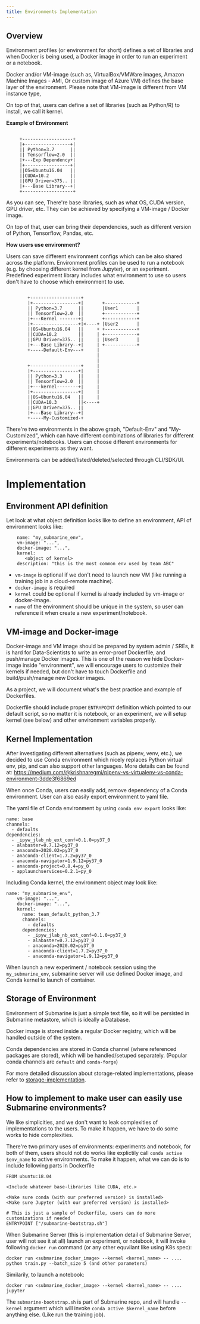 ```yaml
---
title: Environments Implementation
---
```


<!--
   Licensed to the Apache Software Foundation (ASF) under one or more
   contributor license agreements.  See the NOTICE file distributed with
   this work for additional information regarding copyright ownership.
   The ASF licenses this file to You under the Apache License, Version 2.0
   (the "License"); you may not use this file except in compliance with
   the License.  You may obtain a copy of the License at
   http://www.apache.org/licenses/LICENSE-2.0
   Unless required by applicable law or agreed to in writing, software
   distributed under the License is distributed on an "AS IS" BASIS,
   WITHOUT WARRANTIES OR CONDITIONS OF ANY KIND, either express or implied.
   See the License for the specific language governing permissions and
   limitations under the License.
-->

## Overview

Environment profiles (or environment for short) defines a set of libraries and when Docker is being used, a Docker image in order to run an experiment or a notebook. 

Docker and/or VM-image (such as, VirtualBox/VMWare images, Amazon Machine Images - AMI, Or custom image of Azure VM) defines the base layer of the environment. Please note that VM-image is different from VM instance type,

On top of that, users can define a set of libraries (such as Python/R) to install, we call it kernel.

**Example of Environment**

```

     +-------------------+
     |+-----------------+|
     || Python=3.7      ||
     || Tensorflow=2.0  ||
     |+---Exp Dependency+|
     |+-----------------+|
     ||OS=Ubuntu16.04   ||
     ||CUDA=10.2        ||
     ||GPU_Driver=375.. ||
     |+---Base Library--+|
     +-------------------+
```

As you can see, There're base libraries, such as what OS, CUDA version, GPU driver, etc. They can be achieved by specifying a VM-image / Docker image.

On top of that, user can bring their dependencies, such as different version of Python, Tensorflow, Pandas, etc.

**How users use environment?**

Users can save different environment configs which can be also shared across the platform. Environment profiles can be used to run a notebook (e.g. by choosing different kernel from Jupyter), or an experiment. Predefined experiment library includes what environment to use so users don't have to choose which environment to use.

```

        +-------------------+
        |+-----------------+|       +------------+
        || Python=3.7      ||       |User1       |
        || Tensorflow=2.0  ||       +------------+
        |+---Kernel -------+|       +------------+
        |+-----------------+|<----+ |User2       |
        ||OS=Ubuntu16.04   ||     + +------------+
        ||CUDA=10.2        ||     | +------------+
        ||GPU_Driver=375.. ||     | |User3       |
        |+---Base Library--+|     | +------------+
        +-----Default-Env---+     |
                                  |
                                  |
        +-------------------+     |
        |+-----------------+|     |
        || Python=3.3      ||     |
        || Tensorflow=2.0  ||     |
        |+---kernel--------+|     |
        |+-----------------+|     |
        ||OS=Ubuntu16.04   ||     |
        ||CUDA=10.3        ||<----+
        ||GPU_Driver=375.. ||
        |+---Base Library--+|
        +-----My-Customized-+
```

There're two environments in the above graph, "Default-Env" and "My-Customized", which can have different combinations of libraries for different experiments/notebooks. Users can choose different environments for different experiments as they want.

Environments can be added/listed/deleted/selected through CLI/SDK/UI.

# Implementation

## Environment API definition

Let look at what object definition looks like to define an environment, API of environment looks like:

```
    name: "my_submarine_env",
    vm-image: "...",
    docker-image: "...", 
    kernel: 
       <object of kernel>
    description: "this is the most common env used by team ABC"
```

- `vm-image` is optional if we don't need to launch new VM (like running a training job in a cloud-remote machine). 
- `docker-image` is required
- `kernel` could be optional if kernel is already included by vm-image or docker-image.
- `name` of the environment should be unique in the system, so user can reference it when create a new experiment/notebook.

## VM-image and Docker-image

Docker-image and VM image should be prepared by system admin / SREs, it is hard for Data-Scientists to write an error-proof Dockerfile, and push/manage Docker images. This is one of the reason we hide Docker-image inside "environment", we will encourage users to customize their kernels if needed, but don't have to touch Dockerfile and build/push/manage new Docker images.

As a project, we will document what's the best practice and example of Dockerfiles. 

Dockerfile should include proper `ENTRYPOINT` definition which pointed to our default script, so no matter it is notebook, or an experiment, we will setup kernel (see below) and other environment variables properly.

## Kernel Implementation

After investigating different alternatives (such as pipenv, venv, etc.), we decided to use Conda environment which nicely replaces Python virtual env, pip, and can also support other languages. More details can be found at: https://medium.com/@krishnaregmi/pipenv-vs-virtualenv-vs-conda-environment-3dde3f6869ed

When once Conda, users can easily add, remove dependency of a Conda environment. User can also easily export environment to yaml file.

The yaml file of Conda environment by using `conda env export` looks like: 

```
name: base
channels:
  - defaults
dependencies:
  - _ipyw_jlab_nb_ext_conf=0.1.0=py37_0
  - alabaster=0.7.12=py37_0
  - anaconda=2020.02=py37_0
  - anaconda-client=1.7.2=py37_0
  - anaconda-navigator=1.9.12=py37_0
  - anaconda-project=0.8.4=py_0
  - applaunchservices=0.2.1=py_0
```

Including Conda kernel, the environment object may look like: 

```
name: "my_submarine_env",
    vm-image: "...",
    docker-image: "...", 
    kernel: 
      name: team_default_python_3.7
      channels:
        - defaults
      dependencies:
        - _ipyw_jlab_nb_ext_conf=0.1.0=py37_0
        - alabaster=0.7.12=py37_0
        - anaconda=2020.02=py37_0
        - anaconda-client=1.7.2=py37_0
        - anaconda-navigator=1.9.12=py37_0
```

When launch a new experiment / notebook session using the `my_submarine_env`, submarine server will use defined Docker image, and Conda kernel to launch of container. 

## Storage of Environment 

Environment of Submarine is just a simple text file, so it will be persisted in Submarine metastore, which is ideally a Database. 

Docker image is stored inside a regular Docker registry, which will be handled outside of the system. 

Conda dependencies are stored in Conda channel (where referenced packages are stored), which will be handled/setuped separately. (Popular conda channels are `default` and `conda-forge`)

For more detailed discussion about storage-related implementations, please refer to [storage-implementation](./storage-implementation).

## How to implement to make user can easily use Submarine environments? 

We like simplicities, and we don't want to leak complexities of implementations to the users. To make it happen, we have to do some works to hide complexities. 

There're two primary uses of environments: experiments and notebook, for both of them, users should not do works like explictily call `conda active $env_name` to active environments. To make it happen, what we can do is to include following parts in Dockerfile 

```
FROM ubuntu:18.04

<Include whatever base-libraries like CUDA, etc.>

<Make sure conda (with our preferred version) is installed>
<Make sure Jupyter (with our preferred version) is installed>

# This is just a sample of Dockerfile, users can do more customizations if needed
ENTRYPOINT ["/submarine-bootstrap.sh"]
```

When Submarine Server (this is implementation detail of Submarine Server, user will not see it at all) launch an experiment, or notebook, it will invoke following `docker run` command (or any other equvilant like using K8s spec): 

```
docker run <submarine_docker_image> --kernel <kernel_name> -- .... python train.py --batch_size 5 (and other parameters)
```

Similarily, to launch a notebook: 

```
docker run <submarine_docker_image> --kernel <kernel_name> -- .... jupyter
```

The `submarine-bootstrap.sh` is part of Submarine repo, and will handle `--kernel` argument which will invoke  `conda active $kernel_name` before anything else. (Like run the training job).



